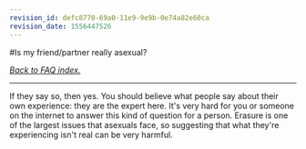 ```yaml
---
revision_id: defc8770-69a0-11e9-9e9b-0e74a82e60ca
revision_date: 1556447526
---
```


#Is my friend/partner really asexual?

[*Back to FAQ index.*](https://www.reddit.com/r/asexuality/wiki/faq)

---

If they say so, then yes. You should believe what people say about their own experience: they are the expert here. It's very hard for you or someone on the internet to answer this kind of question for a person. Erasure is one of the largest issues that asexuals face, so suggesting that what they're experiencing isn't real can be very harmful.